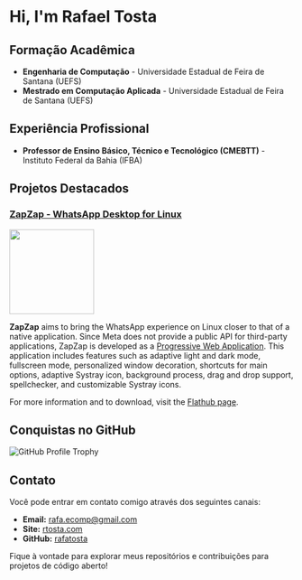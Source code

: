 <h1 align="left">Hi, I'm Rafael Tosta</h1>

## Formação Acadêmica

- **Engenharia de Computação** - Universidade Estadual de Feira de Santana (UEFS)
- **Mestrado em Computação Aplicada** - Universidade Estadual de Feira de Santana (UEFS)

## Experiência Profissional

- **Professor de Ensino Básico, Técnico e Tecnológico (CMEBTT)** - Instituto Federal da Bahia (IFBA)

## Projetos Destacados

### [ZapZap - WhatsApp Desktop for Linux](https://rtosta.com/zapzap/) 

<p align="left"><a href="https://flatstat.mijorus.it/app/com.rtosta.zapzap"  align="center"><img width="150" src="https://img.shields.io/endpoint?url=https://flathub-stats-backend.vercel.app/badges/com.rtosta.zapzap/shields.io.json"></a></p>

**ZapZap** aims to bring the WhatsApp experience on Linux closer to that of a native application. Since Meta does not provide a public API for third-party applications, ZapZap is developed as a [Progressive Web Application](https://en.wikipedia.org/wiki/Progressive_web_app). This application includes features such as adaptive light and dark mode, fullscreen mode, personalized window decoration, shortcuts for main options, adaptive Systray icon, background process, drag and drop support, spellchecker, and customizable Systray icons.

For more information and to download, visit the [Flathub page](https://flathub.org/apps/com.rtosta.zapzap).


## Conquistas no GitHub

![GitHub Profile Trophy](https://github-profile-trophy.vercel.app/?username=rafatosta)

## Contato

Você pode entrar em contato comigo através dos seguintes canais:

- **Email:** rafa.ecomp@gmail.com
- **Site:** [rtosta.com](https://rtosta.com)
- **GitHub:** [rafatosta](https://github.com/rafatosta)

Fique à vontade para explorar meus repositórios e contribuições para projetos de código aberto!
